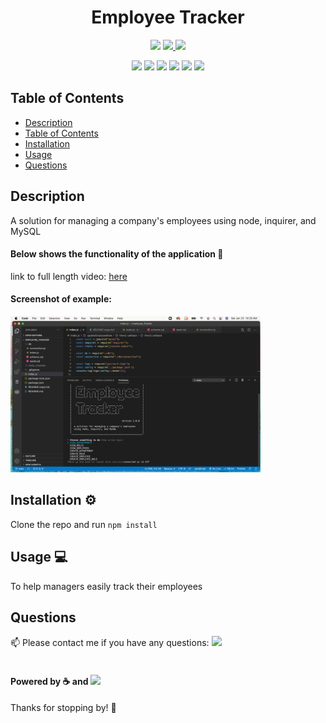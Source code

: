 
<h1 align="center">Employee Tracker</h1>
<p align="center">
    <img src="https://img.shields.io/github/repo-size/merikettapearl212/employee_Tracker?style=for-the-badge" />
    <a href="https://www.linkedin.com/in/meagan-james-502b78191/">
        <img src="https://img.shields.io/badge/LinkedIn-0077B5?style=for-the-badge&logo=linkedin&logoColor=white" />
    </a>
    <a href="https://github.com/merikettapearl212">
        <img src="https://img.shields.io/badge/Follow-100000?style=for-the-badge&logo=github&logoColor=white" />
    </a>
</p>
<p align="center">
  <img src="https://img.shields.io/badge/JavaScript-F7DF1E?style=for-the-badge&logo=javascript&logoColor=black" />
  <img src="https://img.shields.io/badge/Node.js-43853D?style=for-the-badge&logo=node.js&logoColor=white"/>
  <img src="https://img.shields.io/badge/MySQL-00000F?style=for-the-badge&logo=mysql&logoColor=white" />
  <img src="https://img.shields.io/badge/-inquirer-red?style=for-the-badge&logo=inquirer&logoColor=white" />
  <img src="https://img.shields.io/badge/-json-blueviolet?style=for-the-badge&logo=json&logoColor=white" />
  <img src="https://img.shields.io/badge/-screencastify-coral?style=for-the-badge&logo=screencasify&logoColor=white" />
</p>

## Table of Contents
- [Description](#description)
- [Table of Contents](#table-of-contents)
- [Installation](#installation)
- [Usage](#usage)
- [Questions](#questions)

## Description
A solution for managing a company's employees using node, inquirer, and MySQL

#### Below shows the functionality of the application :movie_camera:
<!-- ![Team Profile Generator](.gif) -->

link to full length video: 
[here](https://drive.google.com/file/d/1vtT420tNWfitv-IE5WtAr45ZVNNo-5uj/view)

#### Screenshot of example:
<img src="assets/images/Screen Shot 2021-01-23 at 10.25.24 AM.png" width="400" height="250">


## Installation :gear:

Clone the repo and run `npm install`

## Usage :computer:
To help managers easily track their employees


## Questions
:mailbox: Please contact me if you have any questions:
 [<img src="https://img.shields.io/badge/Gmail-D14836?style=for-the-badge&logo=gmail&logoColor=white" />](mailto:merikettapearl212@gmail.com)
 <br>
 </br>
 

#### Powered by :coffee: and <img src="https://img.shields.io/badge/Spotify-1ED760?&style=for-the-badge&logo=spotify&logoColor=white"/> 

Thanks for stopping by! :vulcan_salute: